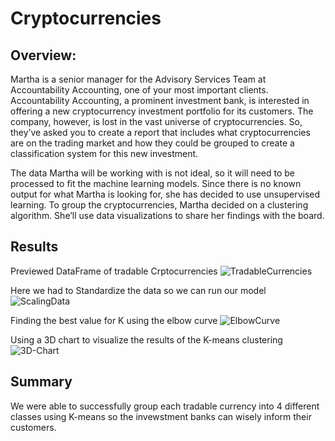 # Cryptocurrencies
## Overview:
Martha is a senior manager for the Advisory Services Team at Accountability Accounting, one of your most important clients. Accountability Accounting, a prominent investment bank, is interested in offering a new cryptocurrency investment portfolio for its customers. The company, however, is lost in the vast universe of cryptocurrencies. So, they’ve asked you to create a report that includes what cryptocurrencies are on the trading market and how they could be grouped to create a classification system for this new investment.

The data Martha will be working with is not ideal, so it will need to be processed to fit the machine learning models. Since there is no known output for what Martha is looking for, she has decided to use unsupervised learning. To group the cryptocurrencies, Martha decided on a clustering algorithm. She’ll use data visualizations to share her findings with the board.

## Results
Previewed DataFrame of tradable Crptocurrencies
![TradableCurrencies](https://user-images.githubusercontent.com/83085800/150888544-a975dc5e-f817-4adb-8508-71b7fcf519ae.png)

Here we had to Standardize the data so we can run our model
![ScalingData](https://user-images.githubusercontent.com/83085800/150888680-71d3874d-eca9-4c66-855d-696dda68c382.png)

Finding the best value for K using the elbow curve
![ElbowCurve](https://user-images.githubusercontent.com/83085800/150888776-ac1b6972-be89-4c66-a1b9-99bd3bbea06a.png)

Using a 3D chart to visualize the results of the K-means clustering
![3D-Chart](https://user-images.githubusercontent.com/83085800/150888904-15bb8b6e-bf09-4090-b111-335ff2e8e021.png)

## Summary
We were able to successfully group each tradable currency into 4 different classes using K-means so the invewstment banks can wisely inform their customers.
